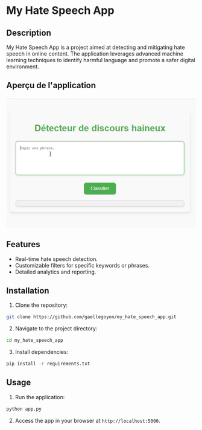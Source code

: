 # My Hate Speech App

## Description

My Hate Speech App is a project aimed at detecting and mitigating hate speech in online content. The application leverages advanced machine learning techniques to identify harmful language and promote a safer digital environment.

## Aperçu de l'application

![Aperçu de l'application](./capture.gif)

## Features

- Real-time hate speech detection.
- Customizable filters for specific keywords or phrases.
- Detailed analytics and reporting.

## Installation

1. Clone the repository:

```bash
git clone https://github.com/gaellegoyon/my_hate_speech_app.git
```

2. Navigate to the project directory:

```bash
cd my_hate_speech_app
```

3. Install dependencies:

```bash
pip install -r requirements.txt
```

## Usage

1. Run the application:

```bash
python app.py
```

2. Access the app in your browser at `http://localhost:5000`.
